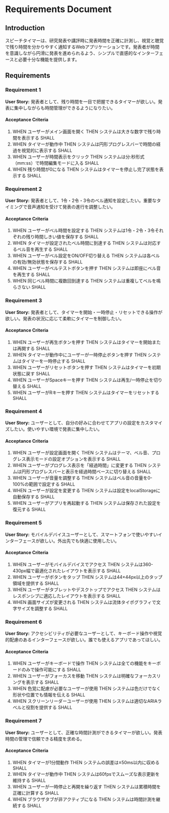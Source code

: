 # Requirements Document

## Introduction

スピーチタイマーは、研究発表や講評時に発表時間を正確に計測し、視覚と聴覚で残り時間を分かりやすく通知するWebアプリケーションです。発表者が時間を意識しながら円滑に発表を進められるよう、シンプルで直感的なインターフェースと必要十分な機能を提供します。

## Requirements

### Requirement 1

**User Story:** 発表者として、残り時間を一目で把握できるタイマーが欲しい。発表に集中しながらも時間管理ができるようになりたい。

#### Acceptance Criteria

1. WHEN ユーザーがメイン画面を開く THEN システムは大きな数字で残り時間を表示する SHALL
2. WHEN タイマーが動作中 THEN システムは円形プログレスバーで時間の経過を視覚的に表示する SHALL
3. WHEN ユーザーが時間表示をクリック THEN システムは分:秒形式（mm:ss）で時間編集モードに入る SHALL
4. WHEN 残り時間が0になる THEN システムはタイマーを停止し完了状態を表示する SHALL

### Requirement 2

**User Story:** 発表者として、1令・2令・3令のベル通知を設定したい。重要なタイミングで音声通知を受けて発表の進行を調整したい。

#### Acceptance Criteria

1. WHEN ユーザーがベル時間を設定する THEN システムは1令・2令・3令それぞれの残り時間しきい値を保存する SHALL
2. WHEN タイマーが設定されたベル時間に到達する THEN システムは対応するベル音を再生する SHALL
3. WHEN ユーザーがベル設定をON/OFF切り替える THEN システムは各ベルの有効/無効状態を保存する SHALL
4. WHEN ユーザーがベルテストボタンを押す THEN システムは即座にベル音を再生する SHALL
5. WHEN 同じベル時間に複数回到達する THEN システムは重複してベルを鳴らさない SHALL

### Requirement 3

**User Story:** 発表者として、タイマーを開始・一時停止・リセットできる操作が欲しい。発表の状況に応じて柔軟にタイマーを制御したい。

#### Acceptance Criteria

1. WHEN ユーザーが再生ボタンを押す THEN システムはタイマーを開始または再開する SHALL
2. WHEN タイマーが動作中にユーザーが一時停止ボタンを押す THEN システムはタイマーを一時停止する SHALL
3. WHEN ユーザーがリセットボタンを押す THEN システムはタイマーを初期状態に戻す SHALL
4. WHEN ユーザーがSpaceキーを押す THEN システムは再生/一時停止を切り替える SHALL
5. WHEN ユーザーがRキーを押す THEN システムはタイマーをリセットする SHALL

### Requirement 4

**User Story:** ユーザーとして、自分の好みに合わせてアプリの設定をカスタマイズしたい。使いやすい環境で発表に集中したい。

#### Acceptance Criteria

1. WHEN ユーザーが設定画面を開く THEN システムはテーマ、ベル音、プログレス表示モードの設定オプションを表示する SHALL
2. WHEN ユーザーがプログレス表示を「経過時間」に変更する THEN システムは円形プログレスバーと表示を経過時間ベースに切り替える SHALL
3. WHEN ユーザーが音量を調整する THEN システムはベル音の音量を0-100%の範囲で設定する SHALL
4. WHEN ユーザーが設定を変更する THEN システムは設定をlocalStorageに自動保存する SHALL
5. WHEN ユーザーがアプリを再起動する THEN システムは保存された設定を復元する SHALL

### Requirement 5

**User Story:** モバイルデバイスユーザーとして、スマートフォンで使いやすいインターフェースが欲しい。外出先でも快適に使用したい。

#### Acceptance Criteria

1. WHEN ユーザーがモバイルデバイスでアクセス THEN システムは360-430px幅で最適化されたレイアウトを表示する SHALL
2. WHEN ユーザーがボタンをタップ THEN システムは44×44px以上のタップ領域を提供する SHALL
3. WHEN ユーザーがタブレットやデスクトップでアクセス THEN システムはレスポンシブに適応したレイアウトを表示する SHALL
4. WHEN 画面サイズが変更される THEN システムは流体タイポグラフィで文字サイズを調整する SHALL

### Requirement 6

**User Story:** アクセシビリティが必要なユーザーとして、キーボード操作や視覚的配慮のあるインターフェースが欲しい。誰でも使えるアプリであってほしい。

#### Acceptance Criteria

1. WHEN ユーザーがキーボードで操作 THEN システムは全ての機能をキーボードのみで操作可能にする SHALL
2. WHEN ユーザーがフォーカスを移動 THEN システムは明確なフォーカスリングを表示する SHALL
3. WHEN 色覚に配慮が必要なユーザーが使用 THEN システムは色だけでなく形状や位置でも情報を伝える SHALL
4. WHEN スクリーンリーダーユーザーが使用 THEN システムは適切なARIAラベルと役割を提供する SHALL

### Requirement 7

**User Story:** ユーザーとして、正確な時間計測ができるタイマーが欲しい。発表時間の管理で信頼できる精度を求める。

#### Acceptance Criteria

1. WHEN タイマーが1分間動作 THEN システムの誤差は±50ms以内に収める SHALL
2. WHEN タイマーが動作中 THEN システムは60fpsでスムーズな表示更新を維持する SHALL
3. WHEN ユーザーが一時停止と再開を繰り返す THEN システムは累積時間を正確に計算する SHALL
4. WHEN ブラウザタブが非アクティブになる THEN システムは時間計測を継続する SHALL